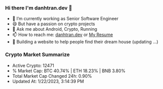 ### Hi there I'm danhtran.dev 👋

- 🔭 I’m currently working as Senior Software Engineer
- 😄 But have a passion on crypto projects
- 💬 Ask me about Android, Crypto, Running 
- 📫 How to reach me: <a href="https://danhtran.dev" target="_blank">danhtran.dev</a> or <a href="Dan-Resume.pdf" target="_blank">My Resume</a>
- 🌱 Building a website to help people find their dream house (updating ...)

### Crypto Market Summarize
- Active Crypto: 12471
- % Market Cap: BTC 40.74% | ETH 18.23% | BNB 3.80%
- Total Market Cap Changed 24h: 0.90%
- Updated At: 1/22/2023, 3:14:39 PM
